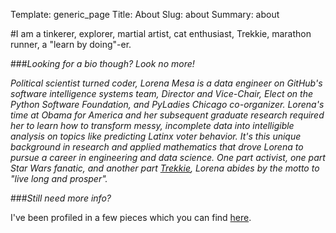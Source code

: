 Template: generic_page
Title: About
Slug: about
Summary: about

#I am a tinkerer, explorer, martial artist, cat enthusiast, Trekkie, marathon runner, a "learn by doing"-er. 


###_Looking for a bio though? Look no more!_

_Political scientist turned coder, Lorena Mesa is a data engineer on GitHub's software intelligence systems team, Director and Vice-Chair, Elect on the Python Software Foundation, and PyLadies Chicago co-organizer. Lorena's time at Obama for America and her subsequent graduate research required her to learn how to transform messy, incomplete data into intelligible analysis on topics like predicting Latinx voter behavior. It's this unique background in research and applied mathematics that drove Lorena to pursue a career in engineering and data science. One part activist, one part Star Wars fanatic, and another part [Trekkie](https://www.greggpollack.com/wp-content/uploads/2017/03/lorena_for_twitter.jpg), Lorena abides by the motto to "live long and prosper"._

###_Still need more info?_

I've been profiled in a few pieces which you can find [here](/talks.html#media).


